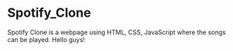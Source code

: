 # Spotify_Clone
Spotify Clone is a webpage using HTML, CSS, JavaScript where the songs can be played.
Hello guys!